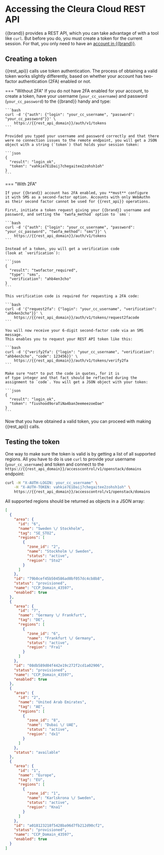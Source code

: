 # Accessing the Cleura Cloud REST API

{{brand}} provides a REST API, which you can take advantage of with a
tool like `curl`. But before you do, you must create a token for the
current session. For that, you only need to have an
[account in {{brand}}](create-account.md).

## Creating a token

{{rest_api}} calls use token authentication. The process of
obtaining a valid token works slightly differently, based on whether
your account has two-factor authentication (2FA) enabled or not.

=== "Without 2FA"
    If you do not have 2FA enabled for your account, to create a token,
    have your username (`your_cc_username`) and password
    (`your_cc_password`) to the {{brand}} handy and type:

    ```bash
    curl -d '{"auth": {"login": "your_cc_username", "password": "your_cc_password"}}' \
        https://{{rest_api_domain}}/auth/v1/tokens
    ```

    Provided you typed your username and password correctly and that there
    were no connection issues to the remote endpoint, you will get a JSON
    object with a string (`token`) that holds your session token:

    ```json
    {
      "result": "login_ok",
      "token": "vahkie7EiDaij7chegaitee2zohsh1oh"
    }
    ```

=== "With 2FA"

    If your {{brand}} account has 2FA enabled, you **must** configure
    it with SMS as a second-factor option. Accounts with only WebAuthn
    as their second factor cannot be used for {{rest_api}} operations.

    First, initiate a token request giving your {{brand}} username and
    password, and setting the `twofa_method` option to `sms`:

    ```bash
    curl -d '{"auth": {"login": "your_cc_username", "password": "your_cc_password", "twofa_method": "sms"}}' \
        https://{{rest_api_domain}}/auth/v1/tokens
    ```

    Instead of a token, you will get a verification code
    (look at `verification`):

    ```json
    {
      "result": "twofactor_required",
      "type": "sms",
      "verification": "ahb4en3cho"
    }
    ```

    This verification code is required for requesting a 2FA code:

    ```bash
    curl -d '{"request2fa": {"login": "your_cc_username", "verification": "ahb4en3cho"}}' \
        https://{{rest_api_domain}}/auth/v1/tokens/request2facode
    ```

    You will now receive your 6-digit second-factor code via an SMS message.
    This enables you to request your REST API token like this:

    ```bash
    curl -d '{"verify2fa": {"login": "your_cc_username", "verification": "ahb4en3cho", "code": 123456}}' \
        https://{{rest_api_domain}}/auth/v1/tokens/verify2fa
    ```

    Make sure *not* to put the code in quotes, for it is
    of type integer and that fact should be reflected during the
    assignment to `code`. You will get a JSON object with your token:

    ```json
    {
      "result": "login_ok",
      "token": "fiushood9oraTiNa4ban3eemeezoeDae"
    }
    ```

Now that you have obtained a valid token, you can proceed with making
{{rest_api}} calls.

## Testing the token

One way to make sure the token is valid is by getting a list of all
supported regions. All you have to do is use `curl` to provide your
username (`your_cc_username`) and token and connect to the
`https://{{rest_api_domain}}/accesscontrol/v1/openstack/domains`
endpoint:

```bash
curl -H "X-AUTH-LOGIN: your_cc_username" \
    -H "X-AUTH-TOKEN: vahkie7EiDaij7chegaitee2zohsh1oh" \
    https://{{rest_api_domain}}/accesscontrol/v1/openstack/domains
```

All supported regions should be returned as objects in a JSON array:

```json
[
  {
    "area": {
      "id": "6",
      "name": "Sweden \/ Stockholm",
      "tag": "SE_STO2",
      "regions": [
        {
          "zone_id": "2",
          "name": "Stockholm \/ Sweden",
          "status": "active",
          "region": "Sto2"
        }
      ]
    },
    "id": "79b0cef45b504586ad0bf057dc4cb8b8",
    "status": "provisioned",
    "name": "CCP_Domain_43597",
    "enabled": true
  },
  {
    "area": {
      "id": "7",
      "name": "Germany \/ Frankfurt",
      "tag": "DE",
      "regions": [
        {
          "zone_id": "6",
          "name": "Frankfurt \/ Germany",
          "status": "active",
          "region": "Fra1"
        }
      ]
    },
    "id": "08db589d04f442e19c272f2cd1a02906",
    "status": "provisioned",
    "name": "CCP_Domain_43597",
    "enabled": true
  },
  {
    "area": {
      "id": "2",
      "name": "United Arab Emirates",
      "tag": "AE",
      "regions": [
        {
          "zone_id": "8",
          "name": "Dubai \/ UAE",
          "status": "active",
          "region": "dx1"
        }
      ]
    },
    "status": "available"
  },
  {
    "area": {
      "id": "1",
      "name": "Europe",
      "tag": "EU",
      "regions": [
        {
          "zone_id": "1",
          "name": "Karlskrona \/ Sweden",
          "status": "active",
          "region": "Kna1"
        }
      ]
    },
    "id": "a018123218f5428ba96d7fb212d90cf2",
    "status": "provisioned",
    "name": "CCP_Domain_43597",
    "enabled": true
  }
]
```
